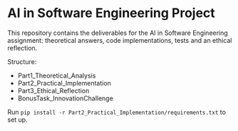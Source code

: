 # AI in Software Engineering Project

This repository contains the deliverables for the AI in Software Engineering assignment: theoretical answers, code implementations, tests and an ethical reflection.

Structure:
- Part1_Theoretical_Analysis
- Part2_Practical_Implementation
- Part3_Ethical_Reflection
- BonusTask_InnovationChallenge

Run `pip install -r Part2_Practical_Implementation/requirements.txt` to set up.

